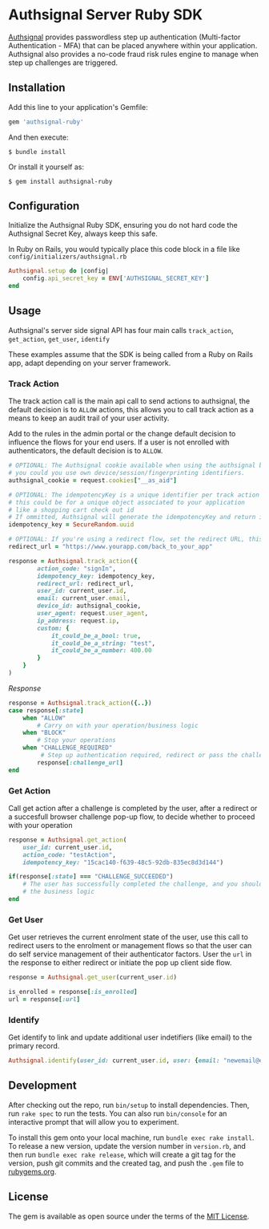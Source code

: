 # Authsignal Server Ruby SDK

[Authsignal](https://www.authsignal.com/?utm_source=github&utm_medium=ruby_sdk) provides passwordless step up authentication (Multi-factor Authentication - MFA) that can be placed anywhere within your application. Authsignal also provides a no-code fraud risk rules engine to manage when step up challenges are triggered.

## Installation

Add this line to your application's Gemfile:

```ruby
gem 'authsignal-ruby'
```

And then execute:

    $ bundle install

Or install it yourself as:

    $ gem install authsignal-ruby

## Configuration
Initialize the Authsignal Ruby SDK, ensuring you do not hard code the Authsignal Secret Key, always keep this safe.

In Ruby on Rails, you would typically place this code block in a file like `config/initializers/authsignal.rb`

```ruby
Authsignal.setup do |config|
    config.api_secret_key = ENV['AUTHSIGNAL_SECRET_KEY']
end
```

## Usage

Authsignal's server side signal API has four main calls `track_action`, `get_action`, `get_user`, `identify`

These examples assume that the SDK is being called from a Ruby on Rails app, adapt depending on your server framework.

### Track Action
The track action call is the main api call to send actions to authsignal, the default decision is to `ALLOW` actions, this allows you to call track action as a means to keep an audit trail of your user activity.

Add to the rules in the admin portal or the change default decision to influence the flows for your end users. If a user is not enrolled with authenticators, the default decision is to `ALLOW`.

```ruby
# OPTIONAL: The Authsignal cookie available when using the authsignal browser Javascript SDK
# you could you use own device/session/fingerprinting identifiers.
authsignal_cookie = request.cookies["__as_aid"]

# OPTIONAL: The idempotencyKey is a unique identifier per track action
# this could be for a unique object associated to your application
# like a shopping cart check out id
# If ommitted, Authsignal will generate the idempotencyKey and return in the response
idempotency_key = SecureRandom.uuid

# OPTIONAL: If you're using a redirect flow, set the redirect URL, this is the url authsignal will redirect to after a Challenge is completed.
redirect_url = "https://www.yourapp.com/back_to_your_app"

response = Authsignal.track_action({
        action_code: "signIn",
        idempotency_key: idempotency_key,
        redirect_url: redirect_url,
        user_id: current_user.id,
        email: current_user.email,
        device_id: authsignal_cookie,
        user_agent: request.user_agent,
        ip_address: request.ip,
        custom: {
            it_could_be_a_bool: true,
            it_could_be_a_string: "test",
            it_could_be_a_number: 400.00
        }
    }
)
```
*Response*
```ruby
response = Authsignal.track_action({..})
case response[:state]
    when "ALLOW"
        # Carry on with your operation/business logic
    when "BLOCK"
        # Stop your operations
    when "CHALLENGE_REQUIRED"
         # Step up authentication required, redirect or pass the challengeUrl to the front end
        response[:challenge_url]
end
```

### Get Action
Call get action after a challenge is completed by the user, after a redirect or a succesfull browser challenge pop-up flow, to decide whether to proceed with your operation

```ruby
response = Authsignal.get_action(
    user_id: current_user.id,
    action_code: "testAction",
    idempotency_key: "15cac140-f639-48c5-92db-835ec8d3d144")

if(response[:state] === "CHALLENGE_SUCCEEDED")
    # The user has successfully completed the challenge, and you should proceed with
    # the business logic
end
```

### Get User
Get user retrieves the current enrolment state of the user, use this call to redirect users to the enrolment or management flows so that the user can do self service management of their authenticator factors. User the `url` in the response to either redirect or initiate the pop up client side flow.

```ruby
response = Authsignal.get_user(current_user.id)

is_enrolled = response[:is_enrolled]
url = response[:url]
```

### Identify
Get identify to link and update additional user indetifiers (like email) to the primary record.

```ruby
Authsignal.identify(user_id: current_user.id, user: {email: "newemail@email.com"})
```

## Development

After checking out the repo, run `bin/setup` to install dependencies. Then, run `rake spec` to run the tests. You can also run `bin/console` for an interactive prompt that will allow you to experiment.

To install this gem onto your local machine, run `bundle exec rake install`. To release a new version, update the version number in `version.rb`, and then run `bundle exec rake release`, which will create a git tag for the version, push git commits and the created tag, and push the `.gem` file to [rubygems.org](https://rubygems.org).

## License

The gem is available as open source under the terms of the [MIT License](https://opensource.org/licenses/MIT).
